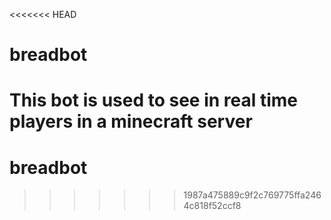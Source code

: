 <<<<<<< HEAD
# breadbot
This bot is used to see in real time players in a minecraft server
=======
# breadbot
>>>>>>> 1987a475889c9f2c769775ffa2464c818f52ccf8
